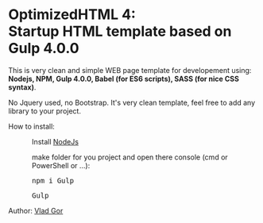 <h1><strong>OptimizedHTML 4:</strong> <br>Startup HTML template based on Gulp 4.0.0</h1>

<p>
	This is very clean and simple WEB page template for developement using: <b>Nodejs, NPM, Gulp 4.0.0, Babel (for ES6 scripts), SASS (for nice CSS syntax)</b>.
</p>
<p>
	No Jquery used, no Bootstrap. It's very clean template, feel free to add any library to your project.
</p>
<p>
  How to install:
  <ul>
    <ol>
      Install <a href="https://nodejs.org/en/" target="_blank">NodeJs</a>
    </ol>
    <ol>
      make folder for you project and open there console (cmd or PowerShell or ...):
      <br>
      <pre>npm i Gulp</pre>
    </ol>
    <ol>
      <pre>Gulp</pre>
    </ol>
  </ul>
</p>
<p>Author: <a href="http://vladgor.com" target="_blank">Vlad Gor</a></p>


